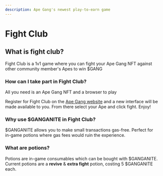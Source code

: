 ```yaml
---
description: Ape Gang's newest play-to-earn game
---
```


# Fight Club

## What is fight club?

Fight Club is a 1v1 game where you can fight your Ape Gang NFT against other community member's Apes to win $GANG

### How can I take part in Fight Club?

All you need is an Ape Gang NFT and a browser to play

Register for Fight Club on the [Ape Gang website](https://apegang.art/) and a new interface will be made available to you. From there select your Ape and click fight. Enjoy!

### Why use $GANGANITE in Fight Club?

$GANGANITE allows you to make small transactions gas-free. Perfect for in-game potions where gas fees would ruin the experience.

### What are potions?

Potions are in-game consumables which can be bought with $GANGANITE. Current potions are a **revive** & **extra fight** potion, costing 5 $GANGANITE each.

###

